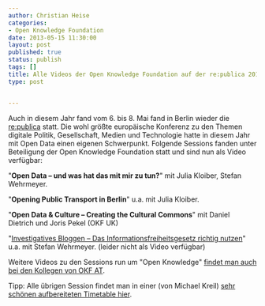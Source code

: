 ```yaml
---
author: Christian Heise
categories:
- Open Knowledge Foundation
date: 2013-05-15 11:30:00
layout: post
published: true
status: publish
tags: []
title: Alle Videos der Open Knowledge Foundation auf der re:publica 2013
type: post


---
```


Auch in diesem Jahr fand vom 6. bis 8. Mai fand in Berlin wieder die [re:publica](http://www.re-publica.de/) statt. Die wohl größte europäische Konferenz zu den Themen digitale Politik, Gesellschaft, Medien und Technologie hatte in diesem Jahr mit Open Data einen eigenen Schwerpunkt. Folgende Sessions fanden unter Beteiligung der Open Knowledge Foundation statt und sind nun als Video verfügbar:

"**Open Data – und was hat das mit mir zu tun?**" mit Julia Kloiber, Stefan Wehrmeyer.  


"**Opening Public Transport in Berlin**" u.a. mit Julia Kloiber.  


"**Open Data & Culture – Creating the Cultural Commons**" mit Daniel Dietrich und Joris Pekel (OKF UK)  


"[Investigatives Bloggen – Das Informationsfreiheitsgesetz richtig nutzen](http://www.re-publica.de/sessions/investigatives-bloggen-informationsfreiheitsgesetz-richtig-nutzen)" u.a. mit Stefan Wehrmeyer. (leider nicht als Video verfügbar)

Weitere Videos zu den Sessions run um "Open Knowledge" [findet man auch bei den Kollegen von OKF AT](http://okfn.at/2013/05/11/open-ruckblick-zur-republica-2013/). 

Tipp: Alle übrigen Session findet man in einer (von Michael Kreil) [sehr schönen aufbereiteten Timetable hier](http://michaelkreil.github.io/republicavideos/).